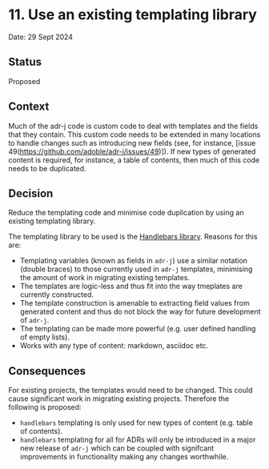 # 11. Use an existing templating library

Date: 29 Sept 2024

## Status

Proposed


## Context

Much of the adr-j code is custom code to deal with templates and the fields that they contain.  This custom code needs to be extended in many locations to 
handle changes such as introducing new fields (see, for instance, [issue 49(https://github.com/adoble/adr-j/issues/49)]). If new types of generated content is required, 
for instance, a table of contents, then much of this code needs to be duplicated.  


## Decision

Reduce the templating code and minimise code duplication by using an existing templating library. 

The templating library to be used is the [Handlebars library](https://github.com/jknack/handlebars.java). Reasons for this are: 
- Templating variables (known as fields in `adr-j`) use a similar notation (double braces) to those currently used in `adr-j` templates, minimising the amount of work in migrating existing templates. 
- The templates are logic-less and thus fit into the way tmeplates are currently constructed.
- The template construction is amenable to extracting field values from generated content and thus do not block the way for future development of `adr-j`.
- The templating can be made more powerful (e.g. user defined handling of empty lists).
- Works with any type of content:  markdown, asciidoc etc.

## Consequences

For existing projects, the templates would need to be changed. This could cause significant work in migrating existing projects.  Therefore the following is proposed:  
  - `handlebars` templating is only used for new types of content (e.g. table of contents).
  - `handlebars` templating for all for ADRs will only be introduced in a major new release of `adr-j` which can be coupled with signifcant improvements in functionality making any changes worthwhile. 
   
